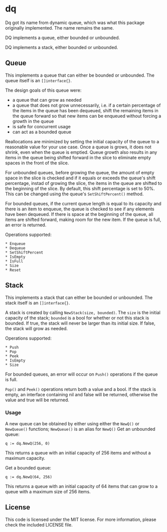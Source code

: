 dq
=====
Dq got its name from dynamic queue, which was what this package originally implemented. The name remains the same.

DQ implements a queue, either bounded or unbounded.

DQ implements a stack, either bounded or unbounded.

## Queue
This implements a queue that can either be bounded or unbounded. The queue itself is an `[]interface{}`.

The design goals of this queue were:

* a queue that can grow as needed
* a queue that does not grow unnecessarily, i.e. if a certain percentage of the items in the queue has been dequeued, shift the remaining items in the queue forward so that new items can be enqueued without forcing a growth in the queue
* is safe for concurrent usage
* can act as a bounded queue

Reallocations are minimized by setting the initial capacity of the queue to a reasonable value for your use case.  Once a queue is grows, it does not shrink, even when the queue is emptied. Queue growth also results in any items in the queue being shifted forward in the slice to eliminate empty spaces in the front of the slice.

For unbounded queues, before growing the queue, the amount of empty space in the slice is checked and if it equals or exceeds the queue's shift percentage, instad of growing the slice, the items in the queue are shifted to the beginning of the slice.  By default, this shift percentage is set to 50%. This can be changed using the queue's `SetShiftPercent()` method.

For bounded queues, if the current queue length is equal to its capacity and there is an item to enqueue, the queue is checked to see if any elements have been dequeued.  If there is space at the beginning of the queue, all items are shifted forward, making room for the new item.  If the queue is full, an error is returned.

Operations supported:
```
* Enqueue
* Dequeue
* SetShiftPercent
* IsEmpty
* IsFull
* Size
* Reset
```
## Stack
This implements a stack that can either be bounded or unbounded. The stack itself is an `[]interface{}`.

A stack is created by calling `NewStack(size, bounded)`. The `size` is the initial capacity of the stack; `bounded` is a bool for whether or not this stack is bounded. If true, the stack will never be larger than its initial size. If false, the stack will grow as needed.

Operations supported:
```
* Push
* Pop
* Peek
* IsEmpty
* Size
```

For bounded queues, an error will occur on `Push()` operations if the queue is full.

`Pop()` and `Peek()` operations return both a value and a bool. If the stack is empty, an interface containing nil and false will be returned, otherwise the value and true will be returned. 

### Usage
A new queue can be obtained by either using either the `NewQ()` or `NewQueue()` functions; `NewQueue()` is an alias for `NewQ()`
Get an unbounded queue:

    q := dq.NewQ(256, 0)

This returns a queue with an initial capacity of 256 items and without a maximum capacity.

Get a bounded queue:

    q := dq.NewQ(64, 256)

This returns a queue with an initial capacity of 64 items that can grow to a queue with a maximum size of 256 items.

## License
This code is licensed under the MIT license. For more information, please check the included LICENSE file.
